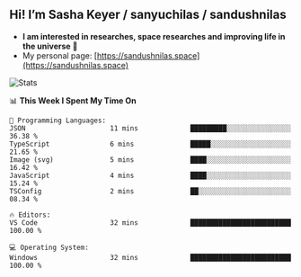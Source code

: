 ## Hi! I’m Sasha Keyer / sanyuchilas / sandushnilas

- **I am interested in researches, space researches and improving life in the universe 🌠**  
- My personal page: [https://sandushnilas.space](https://sandushnilas.space)

![Stats](https://github-readme-stats.vercel.app/api?username=sanyuchilas&show_icons=true&theme=react&hide=issues&count_private=true&layout=compact)

<!--START_SECTION:waka-->
📊 **This Week I Spent My Time On** 

```text
💬 Programming Languages: 
JSON                     11 mins             █████████░░░░░░░░░░░░░░░░   36.38 % 
TypeScript               6 mins              █████░░░░░░░░░░░░░░░░░░░░   21.65 % 
Image (svg)              5 mins              ████░░░░░░░░░░░░░░░░░░░░░   16.42 % 
JavaScript               4 mins              ████░░░░░░░░░░░░░░░░░░░░░   15.24 % 
TSConfig                 2 mins              ██░░░░░░░░░░░░░░░░░░░░░░░   08.34 % 

🔥 Editors: 
VS Code                  32 mins             █████████████████████████   100.00 % 

💻 Operating System: 
Windows                  32 mins             █████████████████████████   100.00 % 
```


<!--END_SECTION:waka-->
